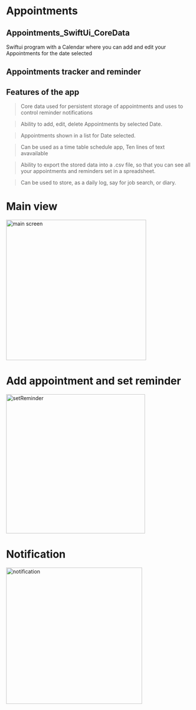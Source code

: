 # Appointments
## Appointments_SwiftUi_CoreData


Swiftui program with a Calendar where you can add and edit your Appointments for the date selected


## Appointments tracker and reminder

  ## Features of the app

  > Core data used for persistent storage of appointments and uses to control reminder notifications

  > Ability to add, edit, delete Appointments by selected Date.

  > Appointments shown in a list for Date selected.

  > Can be used as a time table schedule app, Ten lines of text avavailable

  > Ability to export the stored data into a .csv file, so that you can see all your appointments and reminders set in a spreadsheet.

  > Can be used to store, as a daily log, say for job search, or diary.

# Main view

<img width="379" alt="main screen" src="https://github.com/mahesh46/Appointments/assets/3464277/15cc9de4-a3e0-4362-b8a3-ef6843b6420b">

# Add appointment and set reminder

<img width="376" alt="setReminder" src="https://github.com/mahesh46/Appointments/assets/3464277/60f57e33-34fb-4488-af3f-4f0701147ffa">

# Notification 

<img width="368" alt="notification" src="https://github.com/mahesh46/Appointments/assets/3464277/cdda0caf-0e0f-4605-8466-f25a5a6fbc1d">

